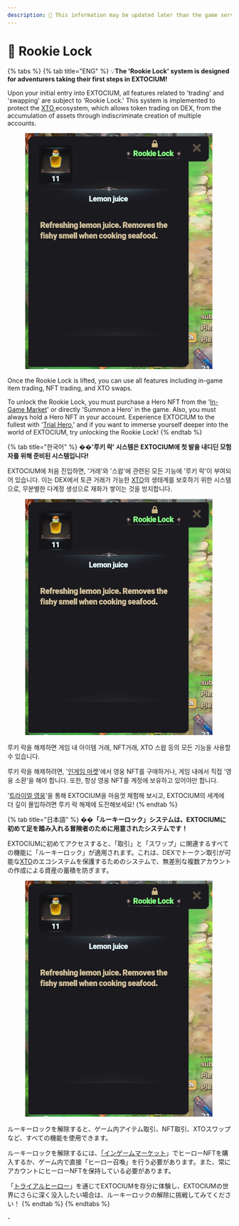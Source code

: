 ```yaml
---
description: 🛑 This information may be updated later than the game server data.
---
```


# 🦸 Rookie Lock

{% tabs %}
{% tab title="ENG" %}
💡**The 'Rookie Lock' system is designed for adventurers taking their first steps in EXTOCIUM!**&#x20;

Upon your initial entry into EXTOCIUM, all features related to 'trading' and 'swapping' are subject to 'Rookie Lock.' This system is implemented to protect the [XTO ](broken-reference)ecosystem, which allows token trading on DEX, from the accumulation of assets through indiscriminate creation of multiple accounts.&#x20;

<figure><img src="../../.gitbook/assets/image (113).png" alt=""><figcaption></figcaption></figure>

Once the Rookie Lock is lifted, you can use all features including in-game item trading, NFT trading, and XTO swaps.&#x20;

To unlock the Rookie Lock, you must purchase a Hero NFT from the '[In-Game Market](../../trade/market/#eng)' or directly 'Summon a Hero' in the game. Also, you must always hold a Hero NFT in your account. Experience EXTOCIUM to the fullest with '[Trial Hero](trial-hero.md#eng),' and if you want to immerse yourself deeper into the world of EXTOCIUM, try unlocking the Rookie Lock!
{% endtab %}

{% tab title="한국어" %}
�&#xDCA1;**'루키 락' 시스템은 EXTOCIUM에 첫 발을 내디딘 모험자를 위해 준비된 시스템입니다!**

EXTOCIUM에 처음 진입하면, '거래'와 '스왑'에 관련된 모든 기능에 '루키 락'이 부여되어 있습니다. 이는 DEX에서 토큰 거래가 가능한 [XTO](broken-reference)의 생태계를 보호하기 위한 시스템으로, 무분별한 다계정 생성으로 재화가 쌓이는 것을 방지합니다.

<figure><img src="../../.gitbook/assets/image (113).png" alt=""><figcaption></figcaption></figure>

루키 락을 해제하면 게임 내 아이템 거래, NFT거래, XTO 스왑 등의 모든 기능을 사용할 수 있습니다.&#x20;

루키 락을 해제하려면, '[인게임 마켓](../../trade/market/#undefined-1)'에서 영웅 NFT를 구매하거나, 게임 내에서 직접 '영웅 소환'을 해야 합니다. 또한, 항상 영웅 NFT를 계정에 보유하고 있어야만 합니다.

'[트라이얼 영웅](trial-hero.md#undefined-1)'을 통해 EXTOCIUM을 마음껏 체험해 보시고, EXTOCIUM의 세계에 더 깊이 몰입하려면 루키 락 해제에 도전해보세요!
{% endtab %}

{% tab title="日本語" %}
�&#xDCA1;**「ルーキーロック」システムは、EXTOCIUMに初めて足を踏み入れる冒険者のために用意されたシステムです！**&#x20;

EXTOCIUMに初めてアクセスすると、「取引」と「スワップ」に関連するすべての機能に「ルーキーロック」が適用されます。これは、DEXでトークン取引が可能な[XTO](broken-reference)のエコシステムを保護するためのシステムで、無差別な複数アカウントの作成による資産の蓄積を防ぎます。&#x20;

<figure><img src="../../.gitbook/assets/image (113).png" alt=""><figcaption></figcaption></figure>

ルーキーロックを解除すると、ゲーム内アイテム取引、NFT取引、XTOスワップなど、すべての機能を使用できます。&#x20;

ルーキーロックを解除するには、[「インゲームマーケット](../../trade/market/#ri-ben-yu)」でヒーローNFTを購入するか、ゲーム内で直接「ヒーロー召喚」を行う必要があります。また、常にアカウントにヒーローNFTを保持している必要があります。

&#x20;「[トライアルヒーロー](trial-hero.md#ri-ben-yu)」を通じてEXTOCIUMを存分に体験し、EXTOCIUMの世界にさらに深く没入したい場合は、ルーキーロックの解除に挑戦してみてください！
{% endtab %}
{% endtabs %}

\-
